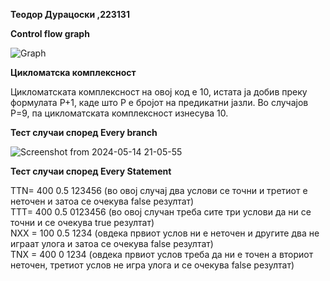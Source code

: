 **Теодор Дурацоски ,223131**

**Control flow graph**

![Graph](https://github.com/durazzo2/SI_2024_lab2_223131/assets/128181301/8f3dec92-30ed-4c6f-b34c-142cb1fade9f)

**Цикломатска комплексност**

Цикломатската комплексност на овој код е 10, истата ја добив преку формулата P+1, каде што P е бројот на предикатни јазли. Во случајoв P=9, па цикломатската комплексност изнесува 10.

**Тест случаи според Every branch**

![Screenshot from 2024-05-14 21-05-55](https://github.com/durazzo2/SI_2024_lab2_223131/assets/128181301/cf944d3b-bfc7-4b2d-b860-494489253fba)

**Тест случаи според Every Statement**<br />

TTN= 400 0.5 123456 (во овој случај два услови се точни и третиот е неточен и затоа се очекува false резултат) <br />
TTT= 400 0.5 0123456 (во овој случан треба сите три услови да ни се точни и се очекува true резултат)<br />
NXX = 100 0.5 1234 (овдека првиот услов ни е неточен и другите два не играат улога и затоа се очекува false резултат)<br />
TNX = 400 0 1234  (овдека првиот услов треба да ни е точен а вториот неточен, третиот услов не игра улога и се очекува false резултат) <br />
